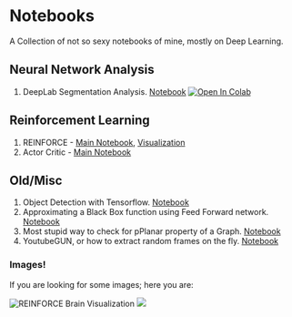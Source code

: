 # Notebooks

A Collection of not so sexy notebooks of mine, mostly on Deep Learning.

## Neural Network Analysis

1. DeepLab Segmentation Analysis. [Notebook](https://github.com/taesiri/noteobooks/blob/master/nn-analysis/image-segmentation/Segmentation_with_DeepLab.ipynb) [![Open In Colab](https://colab.research.google.com/assets/colab-badge.svg)](https://colab.research.google.com/github/taesiri/noteobooks/blob/master/nn-analysis/image-segmentation/Segmentation_with_DeepLab.ipynb)

## Reinforcement Learning
1. REINFORCE - [Main Notebook](https://github.com/taesiri/noteobooks/blob/master/rl/reinforce/1.%20REINFORCE.ipynb), [Visualization](https://github.com/taesiri/noteobooks/blob/master/rl/reinforce/2.%20Charts.ipynb)
1. Actor Critic - [Main Notebook](https://github.com/taesiri/noteobooks/blob/master/rl/Actor-Critic/1.%20Actor-Critic.ipynb)

## Old/Misc 

1. Object Detection with Tensorflow. [Notebook](https://github.com/taesiri/noteobooks/blob/master/object-detection/object_detection_virtual_camera.ipynb)
1. Approximating a Black Box function using Feed Forward network. [Notebook](https://github.com/taesiri/noteobooks/tree/master/misc/universal%20approximation)
1. Most stupid way to check for pPlanar property of a Graph. [Notebook](https://github.com/taesiri/noteobooks/blob/master/graph_analysis/check_planarity.ipynb)
1. YoutubeGUN, or how to extract random frames on the fly. [Notebook](https://github.com/taesiri/noteobooks/blob/master/frame-extractor/youtube-gun.ipynb)

### Images!
If you are looking for some images; here you are:

![REINFORCE Brain Visualization](https://raw.githubusercontent.com/taesiri/noteobooks/master/rl/reinforce/PolicyChange.gif)
![](https://raw.githubusercontent.com/taesiri/noteobooks/master/misc/universal%20approximation/demo.gif)
